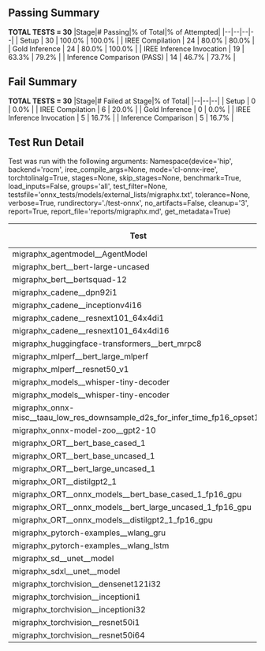 ## Passing Summary

**TOTAL TESTS = 30**
|Stage|# Passing|% of Total|% of Attempted|
|--|--|--|--|
| Setup | 30 | 100.0% | 100.0% |
| IREE Compilation | 24 | 80.0% | 80.0% |
| Gold Inference | 24 | 80.0% | 100.0% |
| IREE Inference Invocation | 19 | 63.3% | 79.2% |
| Inference Comparison (PASS) | 14 | 46.7% | 73.7% |
## Fail Summary

**TOTAL TESTS = 30**
|Stage|# Failed at Stage|% of Total|
|--|--|--|
| Setup | 0 | 0.0% |
| IREE Compilation | 6 | 20.0% |
| Gold Inference | 0 | 0.0% |
| IREE Inference Invocation | 5 | 16.7% |
| Inference Comparison | 5 | 16.7% |
## Test Run Detail
Test was run with the following arguments:
Namespace(device='hip', backend='rocm', iree_compile_args=None, mode='cl-onnx-iree', torchtolinalg=True, stages=None, skip_stages=None, benchmark=True, load_inputs=False, groups='all', test_filter=None, testsfile='onnx_tests/models/external_lists/migraphx.txt', tolerance=None, verbose=True, rundirectory='./test-onnx', no_artifacts=False, cleanup='3', report=True, report_file='reports/migraphx.md', get_metadata=True)

| Test | Exit Status | Mean Benchmark Time (ms) | Notes |
|--|--|--|--|
| migraphx_agentmodel__AgentModel | compilation | None | |
| migraphx_bert__bert-large-uncased | preprocessing | None | |
| migraphx_bert__bertsquad-12 | Numerics | ERROR | |
| migraphx_cadene__dpn92i1 | Numerics | 47.3863065113417 | |
| migraphx_cadene__inceptionv4i16 | PASS | 157.26359316856056 | |
| migraphx_cadene__resnext101_64x4di1 | PASS | 67.58749697182793 | |
| migraphx_cadene__resnext101_64x4di16 | PASS | 278.626614447502 | |
| migraphx_huggingface-transformers__bert_mrpc8 | PASS | 7.080143997833752 | |
| migraphx_mlperf__bert_large_mlperf | Numerics | 63.9077298807079 | |
| migraphx_mlperf__resnet50_v1 | PASS | 5.259898769623135 | |
| migraphx_models__whisper-tiny-decoder | PASS | 32.00794575880563 | |
| migraphx_models__whisper-tiny-encoder | compiled_inference | None | |
| migraphx_onnx-misc__taau_low_res_downsample_d2s_for_infer_time_fp16_opset11 | import_model | None | |
| migraphx_onnx-model-zoo__gpt2-10 | preprocessing | None | |
| migraphx_ORT__bert_base_cased_1 | PASS | 124.69084822482222 | |
| migraphx_ORT__bert_base_uncased_1 | compiled_inference | None | |
| migraphx_ORT__bert_large_uncased_1 | compiled_inference | None | |
| migraphx_ORT__distilgpt2_1 | compiled_inference | None | |
| migraphx_ORT__onnx_models__bert_base_cased_1_fp16_gpu | Numerics | 84.0061724474826 | |
| migraphx_ORT__onnx_models__bert_large_uncased_1_fp16_gpu | Numerics | 304.9534335004864 | |
| migraphx_ORT__onnx_models__distilgpt2_1_fp16_gpu | compiled_inference | None | |
| migraphx_pytorch-examples__wlang_gru | PASS | 63.55088324926328 | |
| migraphx_pytorch-examples__wlang_lstm | PASS | 8.034450294056521 | |
| migraphx_sd__unet__model | import_model | None | |
| migraphx_sdxl__unet__model | import_model | None | |
| migraphx_torchvision__densenet121i32 | PASS | 60.048564997689226 | |
| migraphx_torchvision__inceptioni1 | PASS | 28.253104427518945 | |
| migraphx_torchvision__inceptioni32 | PASS | 125.90804827858744 | |
| migraphx_torchvision__resnet50i1 | PASS | 14.318970442657694 | |
| migraphx_torchvision__resnet50i64 | PASS | 234.88991600525978 | |
